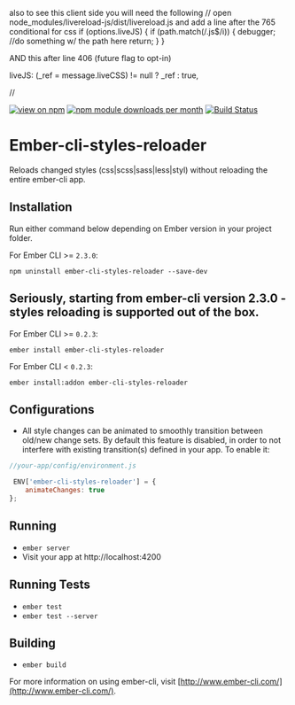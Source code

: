 also to see this client side you will need the following
//
open node_modules/livereload-js/dist/livereload.js and add a line after the 765 conditional for css
      if (options.liveJS) {
        if (path.match(/\.js$/i)) {
          debugger; //do something w/ the path here
          return;
        }
      }

 AND this after line 406 (future flag to opt-in)

 liveJS: (_ref = message.liveCSS) != null ? _ref : true,

//

[![view on npm](http://img.shields.io/npm/v/ember-cli-styles-reloader.svg)](https://www.npmjs.org/package/ember-cli-styles-reloader)
[![npm module downloads per month](http://img.shields.io/npm/dm/ember-cli-styles-reloader.svg)](https://www.npmjs.org/package/ember-cli-styles-reloader)
[![Build Status](https://travis-ci.org/xomaczar/ember-cli-styles-reloader.png?branch=master)](https://travis-ci.org/xomaczar/ember-cli-styles-reloader)

# Ember-cli-styles-reloader
Reloads changed styles (css|scss|sass|less|styl) without reloading the entire ember-cli app.

## Installation

Run either command below depending on Ember version in your project folder.

For Ember CLI >= `2.3.0`:
```shell
npm uninstall ember-cli-styles-reloader --save-dev
```
## Seriously, starting from ember-cli version 2.3.0 - styles reloading is supported out of the box.

For Ember CLI >= `0.2.3`:

```shell
ember install ember-cli-styles-reloader
```

For Ember CLI < `0.2.3`:

```shell
ember install:addon ember-cli-styles-reloader
```

## Configurations

* All style changes can be animated to smoothly transition between old/new change sets.
By default this feature is disabled, in order to not interfere with existing transition(s) defined
in your app. To enable it:

```javascript
//your-app/config/environment.js

 ENV['ember-cli-styles-reloader'] = {
    animateChanges: true
};
```

## Running

* `ember server`
* Visit your app at http://localhost:4200

## Running Tests

* `ember test`
* `ember test --server`

## Building

* `ember build`

For more information on using ember-cli, visit [http://www.ember-cli.com/](http://www.ember-cli.com/).
